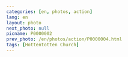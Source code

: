 ```yaml
---
categories: [en, photos, action]
lang: en
layout: photo
next_photo: null
picname: P0000002
prev_photo: /en/photos/action/P0000004.html
tags: [Hottentotten Church]
---
```

